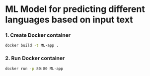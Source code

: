 # ML Model for predicting different languages based on input text

### 1. Create Docker container

```bash
docker build -t ML-app .

```

### 2. Run Docker container

```bash
docker run -p 80:80 ML-app

```
